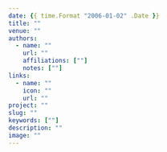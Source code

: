 ```yaml
---
date: {{ time.Format "2006-01-02" .Date }}
title: ""
venue: ""
authors:
  - name: ""
    url: ""
    affiliations: [""]
    notes: [""]
links:
  - name: ""
    icon: ""
    url: ""
project: ""
slug: ""
keywords: [""]
description: ""
image: ""
---
```

